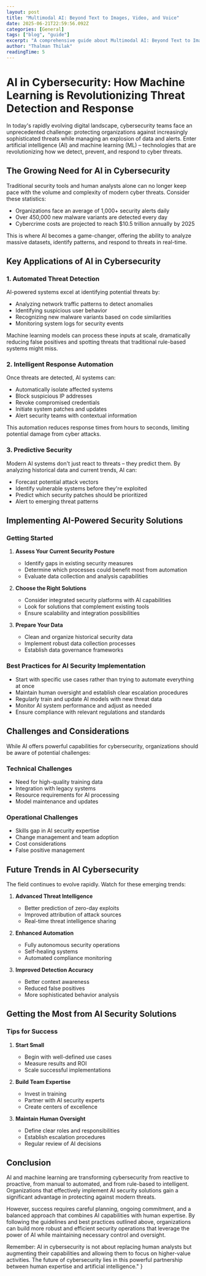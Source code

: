 ```yaml
---
layout: post
title: "Multimodal AI: Beyond Text to Images, Video, and Voice"
date: 2025-06-21T22:59:56.092Z
categories: [General]
tags: ["blog", "guide"]
excerpt: "A comprehensive guide about Multimodal AI: Beyond Text to Images, Video, and Voice"
author: "Thalman Thilak"
readingTime: 5
---
```


# AI in Cybersecurity: How Machine Learning is Revolutionizing Threat Detection and Response

In today's rapidly evolving digital landscape, cybersecurity teams face an unprecedented challenge: protecting organizations against increasingly sophisticated threats while managing an explosion of data and alerts. Enter artificial intelligence (AI) and machine learning (ML) – technologies that are revolutionizing how we detect, prevent, and respond to cyber threats.

## The Growing Need for AI in Cybersecurity

Traditional security tools and human analysts alone can no longer keep pace with the volume and complexity of modern cyber threats. Consider these statistics:

- Organizations face an average of 1,000+ security alerts daily
- Over 450,000 new malware variants are detected every day
- Cybercrime costs are projected to reach $10.5 trillion annually by 2025

This is where AI becomes a game-changer, offering the ability to analyze massive datasets, identify patterns, and respond to threats in real-time.

## Key Applications of AI in Cybersecurity

### 1. Automated Threat Detection

AI-powered systems excel at identifying potential threats by:

- Analyzing network traffic patterns to detect anomalies
- Identifying suspicious user behavior
- Recognizing new malware variants based on code similarities
- Monitoring system logs for security events

Machine learning models can process these inputs at scale, dramatically reducing false positives and spotting threats that traditional rule-based systems might miss.

### 2. Intelligent Response Automation

Once threats are detected, AI systems can:

- Automatically isolate affected systems
- Block suspicious IP addresses
- Revoke compromised credentials
- Initiate system patches and updates
- Alert security teams with contextual information

This automation reduces response times from hours to seconds, limiting potential damage from cyber attacks.

### 3. Predictive Security

Modern AI systems don't just react to threats – they predict them. By analyzing historical data and current trends, AI can:

- Forecast potential attack vectors
- Identify vulnerable systems before they're exploited
- Predict which security patches should be prioritized
- Alert to emerging threat patterns

## Implementing AI-Powered Security Solutions

### Getting Started

1. **Assess Your Current Security Posture**
   - Identify gaps in existing security measures
   - Determine which processes could benefit most from automation
   - Evaluate data collection and analysis capabilities

2. **Choose the Right Solutions**
   - Consider integrated security platforms with AI capabilities
   - Look for solutions that complement existing tools
   - Ensure scalability and integration possibilities

3. **Prepare Your Data**
   - Clean and organize historical security data
   - Implement robust data collection processes
   - Establish data governance frameworks

### Best Practices for AI Security Implementation

- Start with specific use cases rather than trying to automate everything at once
- Maintain human oversight and establish clear escalation procedures
- Regularly train and update AI models with new threat data
- Monitor AI system performance and adjust as needed
- Ensure compliance with relevant regulations and standards

## Challenges and Considerations

While AI offers powerful capabilities for cybersecurity, organizations should be aware of potential challenges:

### Technical Challenges
- Need for high-quality training data
- Integration with legacy systems
- Resource requirements for AI processing
- Model maintenance and updates

### Operational Challenges
- Skills gap in AI security expertise
- Change management and team adoption
- Cost considerations
- False positive management

## Future Trends in AI Cybersecurity

The field continues to evolve rapidly. Watch for these emerging trends:

1. **Advanced Threat Intelligence**
   - Better prediction of zero-day exploits
   - Improved attribution of attack sources
   - Real-time threat intelligence sharing

2. **Enhanced Automation**
   - Fully autonomous security operations
   - Self-healing systems
   - Automated compliance monitoring

3. **Improved Detection Accuracy**
   - Better context awareness
   - Reduced false positives
   - More sophisticated behavior analysis

## Getting the Most from AI Security Solutions

### Tips for Success

1. **Start Small**
   - Begin with well-defined use cases
   - Measure results and ROI
   - Scale successful implementations

2. **Build Team Expertise**
   - Invest in training
   - Partner with AI security experts
   - Create centers of excellence

3. **Maintain Human Oversight**
   - Define clear roles and responsibilities
   - Establish escalation procedures
   - Regular review of AI decisions

## Conclusion

AI and machine learning are transforming cybersecurity from reactive to proactive, from manual to automated, and from rule-based to intelligent. Organizations that effectively implement AI security solutions gain a significant advantage in protecting against modern threats.

However, success requires careful planning, ongoing commitment, and a balanced approach that combines AI capabilities with human expertise. By following the guidelines and best practices outlined above, organizations can build more robust and efficient security operations that leverage the power of AI while maintaining necessary control and oversight.

Remember: AI in cybersecurity is not about replacing human analysts but augmenting their capabilities and allowing them to focus on higher-value activities. The future of cybersecurity lies in this powerful partnership between human expertise and artificial intelligence."
}